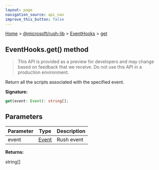 ```yaml
---
layout: page
navigation_source: api_nav
improve_this_button: false
---
```



[Home](./index.md) &gt; [@microsoft/rush-lib](./rush-lib.md) &gt; [EventHooks](./rush-lib.eventhooks.md) &gt; [get](./rush-lib.eventhooks.get.md)

## EventHooks.get() method

> This API is provided as a preview for developers and may change based on feedback that we receive. Do not use this API in a production environment.
>

Return all the scripts associated with the specified event.

<b>Signature:</b>

```typescript
get(event: Event): string[];
```

## Parameters

|  Parameter | Type | Description |
|  --- | --- | --- |
|  event | [Event](./rush-lib.event.md) | Rush event |

<b>Returns:</b>

string\[\]
